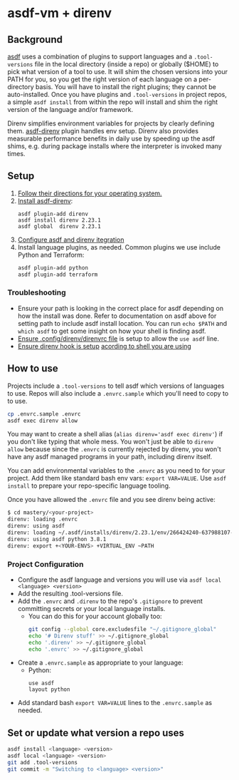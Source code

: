 # asdf-vm + direnv

## Background
[asdf](https://github.com/asdf-vm/asdf) uses a combination of plugins to support languages and a `.tool-versions` file in the local directory (inside a repo) or globally ($HOME) to pick what version of a tool to use.
It will shim the chosen versions into your PATH for you, so you get the right version of each language on a per-directory basis.
You will have to install the right plugins; they cannot be auto-installed.
Once you have plugins and `.tool-versions` in project repos, a simple `asdf install` from within the repo will install and shim the right version of the language and/or framework.

Direnv simplifies environment variables for projects by clearly defining them.
[asdf-direnv](https://github.com/asdf-community/asdf-direnv) plugin handles env setup.
Direnv also provides measurable performance benefits in daily use by speeding up the asdf shims, e.g. during package installs where the interpreter is invoked many times.

## Setup
1. [Follow their directions for your operating system.](https://asdf-vm.com/#/core-manage-asdf)
2. [Install asdf-direnv](https://github.com/asdf-community/asdf-direnv#setup):
   ```
   asdf plugin-add direnv
   asdf install direnv 2.23.1
   asdf global  direnv 2.23.1
   ```
3. [Configure asdf and direnv itegration](https://github.com/asdf-community/asdf-direnv#global-asdf-direnv-integration)
4. Install language plugins, as needed. Common plugins we use include Python and Terraform:
   ```bash
   asdf plugin-add python
   asdf plugin-add terraform
   ```

### Troubleshooting
* Ensure your path is looking in the correct place for asdf depending on how the install was done. Refer to documentation on asdf above for setting path to include asdf install location. You can run `echo $PATH` and `which asdf` to get some insight on how your shell is finding asdf.
* [Ensure .config/direnv/direnvrc file](https://github.com/asdf-community/asdf-direnv#global-asdf-direnv-integration) is setup to allow the `use asdf` line.
* [Ensure direnv hook is setup](https://github.com/asdf-community/asdf-direnv#setup) [acording to shell you are using](https://github.com/direnv/direnv/blob/master/docs/hook.md)


## How to use
Projects include a `.tool-versions` to tell asdf which versions of languages to use.
Repos will also include a `.envrc.sample` which you'll need to copy to to use.
```bash
cp .envrc.sample .envrc
asdf exec direnv allow
```

You may want to create a shell alias (`alias direnv='asdf exec direnv'`) if you don't like typing that whole mess.
You won't just be able to `direnv allow` because since the `.envrc` is currently rejected by direnv, you won't have any asdf managed programs in your path, including direnv itself.

You can add environmental variables to the `.envrc` as you need to for your project.
Add them like standard bash env vars: `export VAR=VALUE`.
Use `asdf install` to prepare your repo-specific language tooling.

Once you have allowed the `.envrc` file and you see direnv being active:
```bash
$ cd mastery/<your-project>
direnv: loading .envrc
direnv: using asdf
direnv: loading ~/.asdf/installs/direnv/2.23.1/env/266424240-637988107-1156974511-547257890
direnv: using asdf python 3.8.1
direnv: export +<YOUR-ENVS> +VIRTUAL_ENV ~PATH
```

### Project Configuration
* Configure the asdf language and versions you will use via `asdf local <language> <version>`
* Add the resulting .tool-versions file.
* Add the `.envrc` and `.direnv` to the repo's `.gitignore` to prevent committing secrets or your local language installs.
  * You can do this for your account globally too:
    ```bash
    git config --global core.excludesfile "~/.gitignore_global"
    echo '# Direnv stuff' >> ~/.gitignore_global
    echo '.direnv' >> ~/.gitignore_global
    echo '.envrc' >> ~/.gitignore_global
    ```
* Create a `.envrc.sample` as appropriate to your language:
  * Python:
    ```
    use asdf
    layout python
    ```
* Add standard bash `export VAR=VALUE` lines to the `.envrc.sample` as needed.

## Set or update what version a repo uses
```bash
asdf install <language> <version>
asdf local <language> <version>
git add .tool-versions
git commit -m "Switching to <language> <version>"
```
